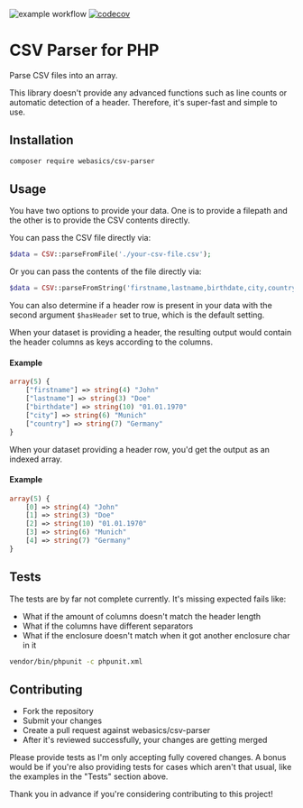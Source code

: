 ![example workflow](https://github.com/webasics/csv-parser/actions/workflows/php.yml/badge.svg)
[![codecov](https://codecov.io/gh/webasics/csv-parser/branch/main/graph/badge.svg?token=P0Y8PPHJ64)](https://codecov.io/gh/webasics/csv-parser)

# CSV Parser for PHP

Parse CSV files into an array. 

This library doesn't provide any advanced functions such as line counts or automatic detection of a header.
Therefore, it's super-fast and simple to use.

## Installation

```bash
composer require webasics/csv-parser
```

## Usage

You have two options to provide your data. One is to provide a filepath and the other is to provide the CSV contents directly.

You can pass the CSV file directly via:

```php
$data = CSV::parseFromFile('./your-csv-file.csv');
```

Or you can pass the contents of the file directly via:

```php
$data = CSV::parseFromString('firstname,lastname,birthdate,city,country');
```

You can also determine if a header row is present in your data with the second argument ```$hasHeader``` set to true, which is the default setting.

When your dataset is providing a header, the resulting output would contain the header columns as keys according to the columns.

#### Example

```php
array(5) {
    ["firstname"] => string(4) "John"
    ["lastname"] => string(3) "Doe"
    ["birthdate"] => string(10) "01.01.1970"
    ["city"] => string(6) "Munich"
    ["country"] => string(7) "Germany"
}
```

When your dataset providing a header row, you'd get the output as an indexed array.

#### Example

```php
array(5) {
    [0] => string(4) "John"
    [1] => string(3) "Doe"
    [2] => string(10) "01.01.1970"
    [3] => string(6) "Munich"
    [4] => string(7) "Germany"
}
```

## Tests

The tests are by far not complete currently.
It's missing expected fails like:
- What if the amount of columns doesn't match the header length
- What if the columns have different separators
- What if the enclosure doesn't match when it got another enclosure char in it

```bash
vendor/bin/phpunit -c phpunit.xml
```

## Contributing

- Fork the repository
- Submit your changes 
- Create a pull request against webasics/csv-parser
- After it's reviewed successfully, your changes are getting merged

Please provide tests as I'm only accepting fully covered changes. A bonus would be if you're also providing tests for cases which aren't that usual, like the examples in the "Tests" section above. 

Thank you in advance if you're considering contributing to this project!

